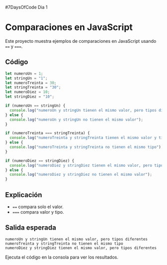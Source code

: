 #7DaysOfCode Dia 1

# Comparaciones en JavaScript

Este proyecto muestra ejemplos de comparaciones en JavaScript usando `==` y `===`.

## Código

```javascript
let numeroUn = 1;
let stringUn = "1";
let numeroTreinta = 30;
let stringTreinta = "30";
let numeroDiez = 10;
let stringDiez = "10";

if (numeroUn == stringUn) {
  console.log("numeroUn y stringUn tienen el mismo valor, pero tipos diferentes");
} else {
  console.log("numeroUn y stringUn no tienen el mismo valor");
}

if (numeroTreinta === stringTreinta) {
  console.log("numeroTreinta y stringTreinta tienen el mismo valor y tipo");
} else {
  console.log("numeroTreinta y stringTreinta no tienen el mismo tipo");
}

if (numeroDiez == stringDiez) {
  console.log("numeroDiez y stringDiez tienen el mismo valor, pero tipos diferentes");
} else {
  console.log("numeroDiez y stringDiez no tienen el mismo valor");
}
```

## Explicación
- `==` compara solo el valor.
- `===` compara valor y tipo.

## Salida esperada
```
numeroUn y stringUn tienen el mismo valor, pero tipos diferentes
numeroTreinta y stringTreinta no tienen el mismo tipo
numeroDiez y stringDiez tienen el mismo valor, pero tipos diferentes
```

Ejecuta el código en la consola para ver los resultados.
